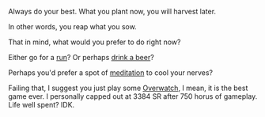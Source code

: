Always do your best. What you plant now, you will harvest later.

In other words, you reap what you sow.

That in mind, what would you prefer to do right now?

Either go for a [run](../coffee/Run/run.md)? Or perhaps [drink a beer](../drink-beer/drink-beer.md)?

Perhaps you'd prefer a spot of [meditation](../meditation/meditation.md) to cool your nerves?

Failing that, I suggest you just play some [Overwatch](../overwatch/overwatch.md), I mean, it is the best game ever. I personally capped out at 3384 SR after 750 horus of gameplay. Life well spent? IDK.
